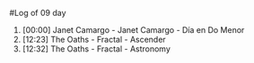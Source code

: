#Log of 09 day

1. [00:00] Janet Camargo - Janet Camargo - Día en Do Menor
1. [12:23] The Oaths - Fractal - Ascender
1. [12:32] The Oaths - Fractal - Astronomy

